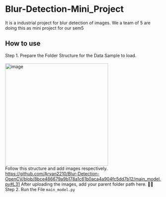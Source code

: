 # Blur-Detection-Mini_Project
It is a industrial project for blur detection of images. We a team of 5 are doing this as mini project for our sem5

## How to use
Step 1. Prepare the Folder Structure for the Data Sample to load.<br><br>
<img width="332" alt="image" src="https://user-images.githubusercontent.com/73435031/208904624-820fdf61-b3d1-4ea4-b6f4-bd0ad0d81c3a.png"><br>
Follow this structure and add images respectively.
https://github.com/Aryan2210/Blur-Detection-OpenCV/blob/8bce486679a9b178a1c61b0aca4a904fc5dd7b12/main_model.py#L31
After uploading the images, add your parent folder path here. ☝🏻
<br>
Step 2. Run the File ```main_model.py```
